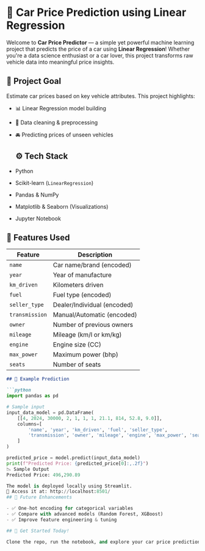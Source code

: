 # 🚗 Car Price Prediction using Linear Regression

Welcome to **Car Price Predictor** — a simple yet powerful machine learning project that predicts the price of a car using **Linear Regression**! Whether you're a data science enthusiast or a car lover, this project transforms raw vehicle data into meaningful price insights.
## 🎯 Project Goal
Estimate car prices based on key vehicle attributes. This project highlights:

- 📊 Linear Regression model building  
- 🧹 Data cleaning & preprocessing  
- 🚘 Predicting prices of unseen vehicles
  ## ⚙️ Tech Stack

- Python  
- Scikit-learn (`LinearRegression`)  
- Pandas & NumPy  
- Matplotlib & Seaborn (Visualizations)  
- Jupyter Notebook  
## 🔑 Features Used

| Feature         | Description                         |
|----------------|-------------------------------------|
| `name`         | Car name/brand (encoded)            |
| `year`         | Year of manufacture                 |
| `km_driven`    | Kilometers driven                   |
| `fuel`         | Fuel type (encoded)                 |
| `seller_type`  | Dealer/Individual (encoded)         |
| `transmission` | Manual/Automatic (encoded)          |
| `owner`        | Number of previous owners           |
| `mileage`      | Mileage (km/l or km/kg)             |
| `engine`       | Engine size (CC)                    |
| `max_power`    | Maximum power (bhp)                 |
| `seats`        | Number of seats                     |



```markdown
## 🧪 Example Prediction

```python
import pandas as pd

# Sample input
input_data_model = pd.DataFrame(
    [[4, 2024, 30000, 2, 1, 1, 1, 21.1, 814, 52.8, 9.0]],
    columns=[
        'name', 'year', 'km_driven', 'fuel', 'seller_type',
        'transmission', 'owner', 'mileage', 'engine', 'max_power', 'seats'
    ]
)

predicted_price = model.predict(input_data_model)
print(f"Predicted Price: {predicted_price[0]:,.2f}")
📉 Sample Output
Predicted Price: 496,290.89

The model is deployed locally using Streamlit.
🔗 Access it at: http://localhost:8501/
## 🌟 Future Enhancements

- ✅ One-hot encoding for categorical variables  
- ✅ Compare with advanced models (Random Forest, XGBoost)  
- ✅ Improve feature engineering & tuning

## 🚦 Get Started Today!

Clone the repo, run the notebook, and explore your car price prediction potential 🚗💨







